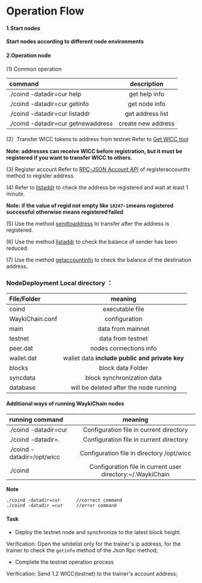
# Operation Flow
#### 1.Start nodes

**Start nodes according to different node environments**

#### 2.Operation node

(1) Common operation

| command                            |      description       |
|:---------------------------------- |:------------------:|
| ./coind -datadir=cur help          |   get help info    |
| ./coind -datadir=cur getinfo       |   get node info    |
| ./coind -datadir=cur listaddr      |  get address list  |
| ./coind -datadir=cur getnewaddress | create new address |

(2）Transfer WICC tokens to address from testnet
Refer to [Get WICC tool][1]

**Note: addresses can receive WICC before registration, but it must be registered if you want to transfer WICC to others.**

(3) Register account
Refer to [RPC-JSON Account API][2] of registeraccounttx method to register address.

(4) Refer to [listaddr][3] to check the address be registered and wait at least 1 minute.

 **Note: if the value of regid not empty like `18247-1`means registered successful otherwise means registered failed**

(5) Use the method [sendtoaddress][4] to transfer after the address is registered.

(6) Use the method [listaddr][5] to check the balance of sender has been reduced.

(7) Use the method [getaccountinfo][6] to check the balance of the destination address.

### NodeDeployment Local directory ：

|File/Folder     |                                 meaning                                 |
| :--------------- | :--------------------------------------------------------------------: |
| coind            | executable file                                                        |
| WaykiChain.conf  | configuration                                                          |
| main             | data from mainnet                                                      |
| testnet          | data from testnet                                                      |
| peer.dat         | nodes connections info                                                 |
| wallet.dat       | wallet data **include public and private key**                          |
| blocks           | block data Folder                                                      |
| syncdata         | block synchronization data                                             |
| database         | will be deleted after the node running                                 |

#### Additional ways of running WaykiChain nodes

| running command            | meaning                                      |
| :-------------------------- | :--------------------------------------------: |
| ./coind -datadir=cur       | Configuration file in current directory      |
| ./coind -datadir=.         | Configuration file in current directory      |
| ./coind -datadir=/opt/wicc | Configuration file in directory /opt/wicc    |
| ./coind                    | Configuration file in current user directory:\~/.WaykiChain |


**Note**

```
./coind -datadir=cur      //correct command
./coind -datadir =cur     //error command
```

#### Task
* Deploy the testnet node and synchronize to the latest block height.

Verification: Open the whitelist only for the trainer's ip address, for the trainer to check the `getinfo` method of the Json Rpc method;

* Complete the testnet operation process

Verification: Send 1.2 WICC(testnet) to the trainer's account address;

[1]:	../DeveloperHelper/faucet.md
[2]:	../JsonRpcApi/account.md
[3]:	../JsonRpcApi/account.md#listaddr
[4]:	../JsonRpcApi/tx.md#sendtoaddress
[5]:	../JsonRpcApi/account.md#listaddr
[6]:	../JsonRpcApi/account.md#getaccountinfo
